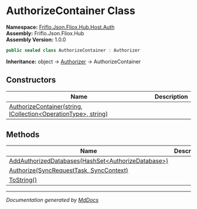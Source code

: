 ﻿<!--  
  <auto-generated>   
    The contents of this file were generated by a tool.  
    Changes to this file may be list if the file is regenerated  
  </auto-generated>   
-->

# AuthorizeContainer Class

**Namespace:** [Friflo.Json.Fliox.Hub.Host.Auth](../index.md)  
**Assembly:** Friflo.Json.Fliox.Hub  
**Assembly Version:** 1.0.0

```csharp
public sealed class AuthorizeContainer : Authorizer
```

**Inheritance:** object → [Authorizer](../Authorizer/index.md) → AuthorizeContainer

## Constructors

| Name                                                                                      | Description |
| ----------------------------------------------------------------------------------------- | ----------- |
| [AuthorizeContainer(string, ICollection\<OperationType\>, string)](constructors/index.md) |             |

## Methods

| Name                                                                                      | Description |
| ----------------------------------------------------------------------------------------- | ----------- |
| [AddAuthorizedDatabases(HashSet\<AuthorizeDatabase\>)](methods/AddAuthorizedDatabases.md) |             |
| [Authorize(SyncRequestTask, SyncContext)](methods/Authorize.md)                           |             |
| [ToString()](methods/ToString.md)                                                         |             |

___

*Documentation generated by [MdDocs](https://github.com/ap0llo/mddocs)*
